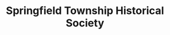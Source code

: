 ---
layout: repo
title: "Springfield Township  Historical Society"
id: 14909
permalink: repos/14909/
---